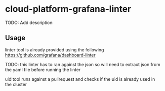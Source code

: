 # cloud-platform-grafana-linter

TODO: Add description

## Usage

linter tool is already provided using the following
https://github.com/grafana/dashboard-linter

TODO: this linter has to ran against the json so will need to extraxt json from the yaml file before running the linter

uid tool runs against a pullrequest and checks if the uid is already used in the cluster